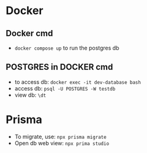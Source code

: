 # Docker

## Docker cmd

- `docker compose up` to run the postgres db

## POSTGRES in DOCKER cmd

- to access db: `docker exec -it dev-database bash`
- access db: `psql -U POSTGRES -W testdb`
- view db: `\dt`

# Prisma

- To migrate, use: `npx prisma migrate`
- Open db web view: `npx prima studio`
